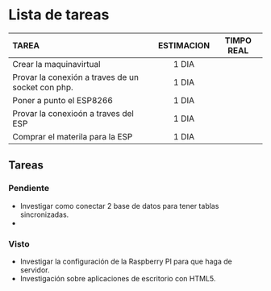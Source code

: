 # Lista de tareas

| TAREA | ESTIMACION | TIMPO REAL |
| :------- | :------: | :-----: |
| Crear la maquinavirtual   | 1 DIA       |    |
| Provar la conexión a traves de un socket con php.   | 1 DIA       |    |
| Poner a punto el ESP8266	| 1 DIA | |
| Provar la conexioón a traves del ESP  | 1 DIA       |    |
| Comprar el materila para la ESP | 1 DIA | |



## Tareas

### Pendiente

- Investigar como conectar 2 base de datos para tener tablas sincronizadas.
- 

### Visto

- Investigar la configuración de la Raspberry PI para que haga de servidor.
- Investigación sobre aplicaciones de escritorio con HTML5.

